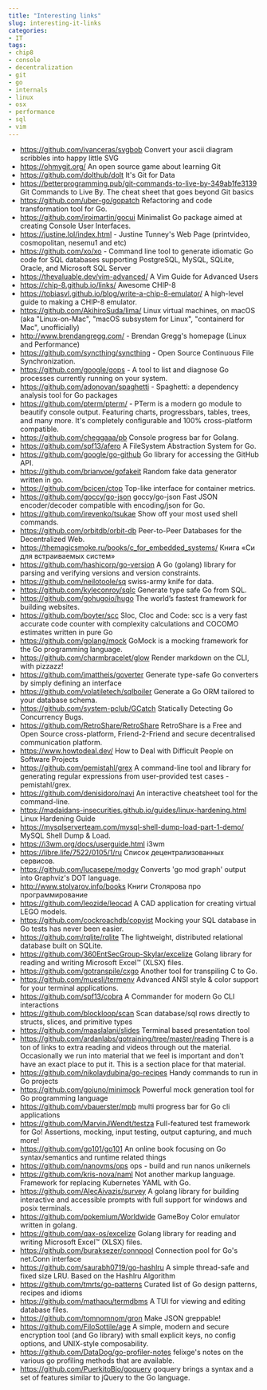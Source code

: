 ```yaml
---
title: "Interesting links"
slug: interesting-it-links
categories:
- IT
tags:
- chip8
- console
- decentralization
- git
- go
- internals
- linux
- osx
- performance
- sql
- vim
---
```


- https://github.com/ivanceras/svgbob Convert your ascii diagram scribbles into happy little SVG
- https://ohmygit.org/ An open source game about learning Git
- https://github.com/dolthub/dolt It's Git for Data
- https://betterprogramming.pub/git-commands-to-live-by-349ab1fe3139 Git Commands to Live By. The cheat sheet that goes beyond Git basics
- https://github.com/uber-go/gopatch Refactoring and code transformation tool for Go.
- https://github.com/jroimartin/gocui Minimalist Go package aimed at creating Console User Interfaces. 
- https://justine.lol/index.html - Justine Tunney's Web Page (printvideo, cosmopolitan, nesemu1 and etc)
- https://github.com/xo/xo - Command line tool to generate idiomatic Go code for SQL databases supporting PostgreSQL, MySQL, SQLite, Oracle, and Microsoft SQL Server 
- https://thevaluable.dev/vim-advanced/ A Vim Guide for Advanced Users
- https://chip-8.github.io/links/ Awesome CHIP-8
- https://tobiasvl.github.io/blog/write-a-chip-8-emulator/ A high-level guide to making a CHIP-8 emulator.
- https://github.com/AkihiroSuda/lima/ Linux virtual machines, on macOS (aka "Linux-on-Mac", "macOS subsystem for Linux", "containerd for Mac", unofficially)
- http://www.brendangregg.com/ - Brendan Gregg's homepage (Linux and Performance)
- https://github.com/syncthing/syncthing - Open Source Continuous File Synchronization. 
- https://github.com/google/gops - A tool to list and diagnose Go processes currently running on your system.
- https://github.com/adonovan/spaghetti - Spaghetti: a dependency analysis tool for Go packages
- https://github.com/pterm/pterm/ - PTerm is a modern go module to beautify console output. Featuring charts, progressbars, tables, trees, and many more. It's completely configurable and 100% cross-platform compatible.
- https://github.com/cheggaaa/pb Console progress bar for Golang.
- https://github.com/spf13/afero A FileSystem Abstraction System for Go.
- https://github.com/google/go-github Go library for accessing the GitHub API. 
- https://github.com/brianvoe/gofakeit Random fake data generator written in go.
- https://github.com/bcicen/ctop Top-like interface for container metrics.
- https://github.com/goccy/go-json goccy/go-json Fast JSON encoder/decoder compatible with encoding/json for Go.
- https://github.com/irevenko/tsukae Show off your most used shell commands.
- https://github.com/orbitdb/orbit-db Peer-to-Peer Databases for the Decentralized Web.
- https://themagicsmoke.ru/books/c_for_embedded_systems/ Книга «Си для встраиваемых систем»
- https://github.com/hashicorp/go-version A Go (golang) library for parsing and verifying versions and version constraints.
- https://github.com/neilotoole/sq swiss-army knife for data. 
- https://github.com/kyleconroy/sqlc Generate type safe Go from SQL.
- https://github.com/gohugoio/hugo The world’s fastest framework for building websites.
- https://github.com/boyter/scc Sloc, Cloc and Code: scc is a very fast accurate code counter with complexity calculations and COCOMO estimates written in pure Go
- https://github.com/golang/mock GoMock is a mocking framework for the Go programming language.
- https://github.com/charmbracelet/glow Render markdown on the CLI, with pizzazz!
- https://github.com/jmattheis/goverter Generate type-safe Go converters by simply defining an interface
- https://github.com/volatiletech/sqlboiler Generate a Go ORM tailored to your database schema.
- https://github.com/system-pclub/GCatch Statically Detecting Go Concurrency Bugs.
- https://github.com/RetroShare/RetroShare RetroShare is a Free and Open Source cross-platform, Friend-2-Friend and secure decentralised communication platform. 
- https://www.howtodeal.dev/ How to Deal with Difficult People on Software Projects
- https://github.com/pemistahl/grex A command-line tool and library for generating regular expressions from user-provided test cases - pemistahl/grex.
- https://github.com/denisidoro/navi An interactive cheatsheet tool for the command-line.
- https://madaidans-insecurities.github.io/guides/linux-hardening.html Linux Hardening Guide
- https://mysqlserverteam.com/mysql-shell-dump-load-part-1-demo/ MySQL Shell Dump & Load.
- https://i3wm.org/docs/userguide.html i3wm
- https://libre.life/7522/0105/1/ru Cписок децентрализованных сервисов.
- https://github.com/lucasepe/modgv Converts 'go mod graph' output into Graphviz's DOT language.
- http://www.stolyarov.info/books Книги Столярова про программирование
- https://github.com/leozide/leocad A CAD application for creating virtual LEGO models.
- https://github.com/cockroachdb/copyist Mocking your SQL database in Go tests has never been easier.
- https://github.com/rqlite/rqlite The lightweight, distributed relational database built on SQLite.
- https://github.com/360EntSecGroup-Skylar/excelize Golang library for reading and writing Microsoft Excel™ (XLSX) files.
- https://github.com/gotranspile/cxgo Another tool for transpiling C to Go.
- https://github.com/muesli/termenv Advanced ANSI style & color support for your terminal applications.
- https://github.com/spf13/cobra A Commander for modern Go CLI interactions
- https://github.com/blockloop/scan Scan database/sql rows directly to structs, slices, and primitive types
- https://github.com/maaslalani/slides Terminal based presentation tool
- https://github.com/ardanlabs/gotraining/tree/master/reading There is a ton of links to extra reading and videos through out the material. Occasionally we run into material that we feel is important and don't have an exact place to put it. This is a section place for that material.
- https://github.com/nikolaydubina/go-recipes Handy commands to run in Go projects
- https://github.com/gojuno/minimock Powerful mock generation tool for Go programming language
- https://github.com/vbauerster/mpb multi progress bar for Go cli applications
- https://github.com/MarvinJWendt/testza Full-featured test framework for Go! Assertions, mocking, input testing, output capturing, and much more!
- https://github.com/go101/go101 An online book focusing on Go syntax/semantics and runtime related things
- https://github.com/nanovms/ops ops - build and run nanos unikernels
- https://github.com/kris-nova/naml Not another markup language. Framework for replacing Kubernetes YAML with Go.
- https://github.com/AlecAivazis/survey A golang library for building interactive and accessible prompts with full support for windows and posix terminals.
- https://github.com/pokemium/Worldwide GameBoy Color emulator written in golang.
- https://github.com/qax-os/excelize Golang library for reading and writing Microsoft Excel™ (XLSX) files.
- https://github.com/buraksezer/connpool Connection pool for Go's net.Conn interface
- https://github.com/saurabh0719/go-hashlru A simple thread-safe and fixed size LRU. Based on the Hashlru Algorithm
- https://github.com/tmrts/go-patterns Curated list of Go design patterns, recipes and idioms
- https://github.com/mathaou/termdbms A TUI for viewing and editing database files.
- https://github.com/tomnomnom/gron Make JSON greppable!
- https://github.com/FiloSottile/age A simple, modern and secure encryption tool (and Go library) with small explicit keys, no config options, and UNIX-style composability.
- https://github.com/DataDog/go-profiler-notes felixge's notes on the various go profiling methods that are available.
- https://github.com/PuerkitoBio/goquery goquery brings a syntax and a set of features similar to jQuery to the Go language.

